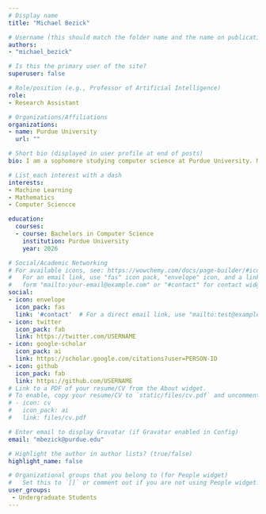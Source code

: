 ```yaml
---
# Display name
title: "Michael Bezick"

# Username (this should match the folder name and the name on publications)
authors:
- "michael_bezick"

# Is this the primary user of the site?
superuser: false

# Role/position (e.g., Professor of Artificial Intelligence)
role:
- Research Assistant

# Organizations/Affiliations
organizations:
- name: Purdue University
  url: ""

# Short bio (displayed in user profile at end of posts)
bio: I am a sophomore studying computer science at Purdue University. My research interest is in using machine learning to solve optimization problems.

# List each interest with a dash
interests:
- Machine Learning
- Mathematics
- Computer Sciencce

education:
  courses:
  - course: Bachelors in Computer Science
    institution: Purdue University
    year: 2026

# Social/Academic Networking
# For available icons, see: https://wowchemy.com/docs/page-builder/#icons
#   For an email link, use "fas" icon pack, "envelope" icon, and a link in the
#   form "mailto:your-email@example.com" or "#contact" for contact widget.
social:
- icon: envelope
  icon_pack: fas
  link: '#contact'  # For a direct email link, use "mailto:test@example.org".
- icon: twitter
  icon_pack: fab
  link: https://twitter.com/USERNAME
- icon: google-scholar
  icon_pack: ai
  link: https://scholar.google.com/citations?user=PERSON-ID
- icon: github
  icon_pack: fab
  link: https://github.com/USERNAME
# Link to a PDF of your resume/CV from the About widget.
# To enable, copy your resume/CV to `static/files/cv.pdf` and uncomment the lines below.
# - icon: cv
#   icon_pack: ai
#   link: files/cv.pdf

# Enter email to display Gravatar (if Gravatar enabled in Config)
email: "mbezick@purdue.edu"

# Highlight the author in author lists? (true/false)
highlight_name: false

# Organizational groups that you belong to (for People widget)
#   Set this to `[]` or comment out if you are not using People widget.
user_groups:
 - Undergraduate Students
---
```

